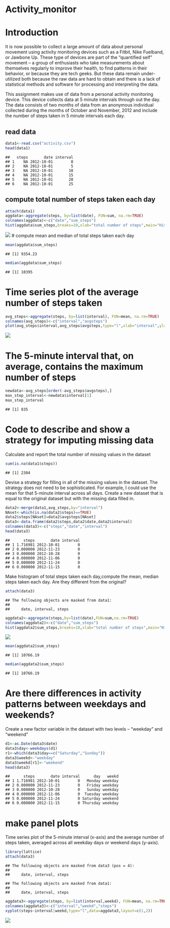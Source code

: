 Activity\_monitor
================

Introduction
============

It is now possible to collect a large amount of data about personal movement using activity monitoring devices such as a Fitbit, Nike Fuelband, or Jawbone Up. These type of devices are part of the “quantified self” movement – a group of enthusiasts who take measurements about themselves regularly to improve their health, to find patterns in their behavior, or because they are tech geeks. But these data remain under-utilized both because the raw data are hard to obtain and there is a lack of statistical methods and software for processing and interpreting the data.

This assignment makes use of data from a personal activity monitoring device. This device collects data at 5 minute intervals through out the day. The data consists of two months of data from an anonymous individual collected during the months of October and November, 2012 and include the number of steps taken in 5 minute intervals each day.

read data
---------

``` r
data1<-read.csv("activity.csv")
head(data1)
```

    ##   steps       date interval
    ## 1    NA 2012-10-01        0
    ## 2    NA 2012-10-01        5
    ## 3    NA 2012-10-01       10
    ## 4    NA 2012-10-01       15
    ## 5    NA 2012-10-01       20
    ## 6    NA 2012-10-01       25

compute total number of steps taken each day
--------------------------------------------

``` r
attach(data1)
aggdata<-aggregate(steps, by=list(date), FUN=sum, na.rm=TRUE)
colnames(aggdata)<-c("date","sum_steps")
hist(aggdata$sum_steps,breaks=10,xlab="total number of steps",main="Histogram of total number of steps taken each day")
```

![](Untitled_files/figure-markdown_github/unnamed-chunk-2-1.png) \# compute mean and median of total steps taken each day

``` r
mean(aggdata$sum_steps)
```

    ## [1] 9354.23

``` r
median(aggdata$sum_steps)
```

    ## [1] 10395

Time series plot of the average number of steps taken
=====================================================

``` r
avg_steps<-aggregate(steps, by=list(interval), FUN=mean, na.rm=TRUE)
colnames(avg_steps)<-c("interval","avgsteps")
plot(avg_steps$interval,avg_steps$avgsteps,type="l",xlab="interval",ylab="Average steps",main="average number of steps taken, averaged across all days")
```

![](Untitled_files/figure-markdown_github/unnamed-chunk-4-1.png)

The 5-minute interval that, on average, contains the maximum number of steps
============================================================================

``` r
newdata<-avg_steps[order(-avg_steps$avgsteps),]
max_step_interval<-newdata$interval[1]
max_step_interval
```

    ## [1] 835

Code to describe and show a strategy for imputing missing data
==============================================================

Calculate and report the total number of missing values in the dataset

``` r
sum(is.na(data1$steps))
```

    ## [1] 2304

Devise a strategy for filling in all of the missing values in the dataset. The strategy does not need to be sophisticated. For example, I could use the mean for that 5-minute interval across all days. Create a new dataset that is equal to the original dataset but with the missing data filled in.

``` r
data2<-merge(data1,avg_steps,by="interval")
NAset<-which(is.na(data2$steps)==TRUE)
data2$steps[NAset]=data2$avgsteps[NAset]
data3<-data.frame(data2$steps,data2$date,data2$interval)
colnames(data3)<-c("steps","date","interval")
head(data3)
```

    ##      steps       date interval
    ## 1 1.716981 2012-10-01        0
    ## 2 0.000000 2012-11-23        0
    ## 3 0.000000 2012-10-28        0
    ## 4 0.000000 2012-11-06        0
    ## 5 0.000000 2012-11-24        0
    ## 6 0.000000 2012-11-15        0

Make histogram of total steps taken each day,compute the mean, median steps taken each day. Are they different from the original?

``` r
attach(data3)
```

    ## The following objects are masked from data1:
    ## 
    ##     date, interval, steps

``` r
aggdata2<-aggregate(steps,by=list(date),FUN=sum,na.rm=TRUE)
colnames(aggdata2)<-c("date","sum_steps")
hist(aggdata2$sum_steps,breaks=10,xlab="total number of steps",main="Histogram of total number of steps taken each day")
```

![](Untitled_files/figure-markdown_github/unnamed-chunk-8-1.png)

``` r
mean(aggdata2$sum_steps)
```

    ## [1] 10766.19

``` r
median(aggdata2$sum_steps)
```

    ## [1] 10766.19

Are there differences in activity patterns between weekdays and weekends?
=========================================================================

Create a new factor variable in the dataset with two levels – “weekday” and “weekend”

``` r
d1<-as.Date(data3$date)
data3$day<-weekdays(d1)
r1<-which(data3$day==c("Saturday","Sunday"))
data3$weekd<-"weekday"
data3$weekd[r1]<-"weekend"
head(data3)
```

    ##      steps       date interval      day   weekd
    ## 1 1.716981 2012-10-01        0   Monday weekday
    ## 2 0.000000 2012-11-23        0   Friday weekday
    ## 3 0.000000 2012-10-28        0   Sunday weekday
    ## 4 0.000000 2012-11-06        0  Tuesday weekday
    ## 5 0.000000 2012-11-24        0 Saturday weekend
    ## 6 0.000000 2012-11-15        0 Thursday weekday

make panel plots
================

Time series plot of the 5-minute interval (x-axis) and the average number of steps taken, averaged across all weekday days or weekend days (y-axis).

``` r
library(lattice)
attach(data3)
```

    ## The following objects are masked from data3 (pos = 4):
    ## 
    ##     date, interval, steps

    ## The following objects are masked from data1:
    ## 
    ##     date, interval, steps

``` r
aggdata3<-aggregate(steps, by=list(interval,weekd), FUN=mean, na.rm=TRUE)
colnames(aggdata3)<-c("interval","weekd","steps")
xyplot(steps~interval|weekd,type="l",data=aggdata3,layout=c(1,2))
```

![](Untitled_files/figure-markdown_github/unnamed-chunk-10-1.png)
